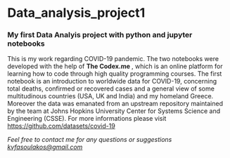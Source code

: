 # Data_analysis_project1
### My first Data Analyis project with python and jupyter notebooks
This is my work regarding COVID-19 pandemic. The two notebooks were developed with the help of <b> The Codex.me </b>, which is an online platform for learning how to code through high quality programming courses.
The first notebook is an introduction to worldwide data for COVID-19, concerning total deaths, confirmed or recovered cases and a general view of some multitudinous countries (USA, UK and India) and my homeland Greece.
Moreover the data was emanated from an upstream repository maintained by the team at Johns Hopkins University Center for Systems Science and Engineering (CSSE). For more informations please visit https://github.com/datasets/covid-19


<i> Feel free to contact me for any questions or suggestions kvfasoulakos@gmail.com </i>
